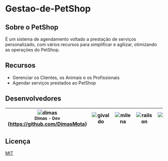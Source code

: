 # Gestao-de-PetShop
<p align="center">
  <a href="https://github.com/implementacaoteste/TEC.2022.1.105.Gestao-de-PetShop">
   </a>
</p>

## Sobre o PetShop

É um sistema de agendamento voltado a prestação de serviços personalizado, com vários recursos para simplificar e agilizar, otimizando as operações do PetShop.

## Recursos

- Gerenciar os Clientes, os Animais e os Profissionais
- Agendar serviços prestados ao PetShop

## Desenvolvedores
<!-- ALL-CONTRIBUTORS-LIST:START - Do not remove or modify this section -->
<!-- prettier-ignore -->
![dimas](https://github.com/DimasMota.png)<br /><sub><b>Dimas - Dev</b></sub> (https://github.com/DimasMota)<br />|![givaldo](https://github.com/givacombr.png) |![milena](https://github.com/milenacalacio.png)|![railson](https://github.com/railsonsousa10.png) |![erisvaldo](https://github.com/implementacaoteste.png)
 |:-----------------------------:|:-----------------------------:|:-----------------------------:|:-----------------------------:|:-----------------------------:|

<!-- ALL-CONTRIBUTORS-LIST:END -->

## Licença

[MIT](https://choosealicense.com/licenses/mit/)
